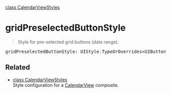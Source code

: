 [class CalendarViewStyles](CalendarViewStyles.md)

# gridPreselectedButtonStyle

> Style for pre-selected grid buttons (date range).

<pre class="docgen_signature">gridPreselectedButtonStyle: UIStyle.TypeOrOverrides&lt;UIButton.StyleType&gt;;</pre>

## Related

- [<!--{ref:class}-->class CalendarViewStyles](CalendarViewStyles.md) \
    Style configuration for a [CalendarView](CalendarView.md) composite.
